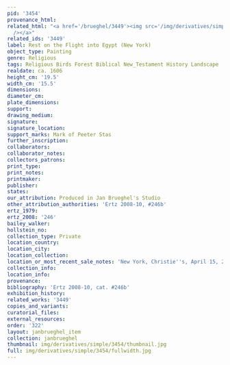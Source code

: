 ```yaml
---
pid: '3454'
provenance_html:
related_html: "<a href='/brueghel/3449'><img src='/img/derivatives/simple/3449/thumbnail.jpg'
  /></a>"
related_ids: '3449'
label: Rest on the Flight into Egypt (New York)
object_type: Painting
genre: Religious
tags: Religious Birds Forest Biblical New_Testament History Landscape
realdate: ca. 1606
height_cm: '19.5'
width_cm: '15.5'
dimensions:
diameter_cm:
plate_dimensions:
support:
drawing_medium:
signature:
signature_location:
support_marks: Mark of Peeter Stas
further_inscription:
collaborators:
collaborator_notes:
collectors_patrons:
print_type:
print_notes:
printmaker:
publisher:
states:
our_attribution: Produced in Jan Brueghel's Studio
other_attribution_authorities: 'Ertz 2008-10, #246b'
ertz_1979:
ertz_2008: '246'
bailey_walker:
hollstein_no:
collection_type: Private
location_country:
location_city:
location_collection:
location_or_most_recent_sale_notes: 'New York, Christie''s, April 15, 2008, #15'
collection_info:
location_info:
provenance:
bibliography: 'Ertz 2008-10, cat. #246b'
exhibition_history:
related_works: '3449'
copies_and_variants:
curatorial_files:
external_resources:
order: '322'
layout: janbrueghel_item
collection: janbrueghel
thumbnail: img/derivatives/simple/3454/thumbnail.jpg
full: img/derivatives/simple/3454/fullwidth.jpg
---
```

